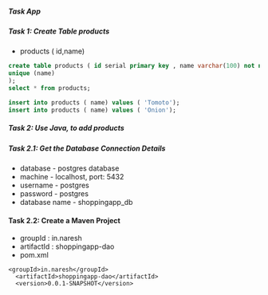 ##### Task App 

##### Task 1: Create Table products
* products ( id,name)

```sql
create table products ( id serial primary key , name varchar(100) not null,
unique (name)
);
select * from products;

insert into products ( name) values ( 'Tomoto');
insert into products ( name) values ( 'Onion');
```

##### Task 2: Use Java, to add products

##### Task 2.1: Get the Database Connection Details
* database - postgres database
* machine - localhost, port: 5432
* username - postgres
* password - postgres
* database name - shoppingapp_db

#### Task 2.2:  Create a Maven Project 

* groupId : in.naresh
* artifactId : shoppingapp-dao
* pom.xml
```
<groupId>in.naresh</groupId>
  <artifactId>shoppingapp-dao</artifactId>
  <version>0.0.1-SNAPSHOT</version>
```

```
